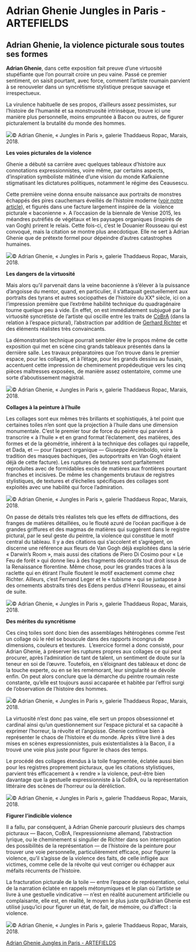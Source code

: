 # Adrian Ghenie Jungles in Paris - ARTEFIELDS
## Adrian Ghenie, la violence picturale sous toutes ses formes

**Adrian Ghenie**, dans cette exposition fait preuve d’une virtuosité stupéfiante que l’on pourrait croire un peu vaine. Passé ce premier sentiment, on saisit pourtant, avec force, comment l’artiste roumain parvient à se renouveler dans un syncrétisme stylistique presque sauvage et irrespectueux.

La virulence habituelle de ses propos, d’ailleurs assez pessimistes, sur l’histoire de l’humanité et sa monstruosité intrinsèque, trouve ici une manière plus personnelle, moins empruntée à Bacon ou autres, de figurer picturalement la brutalité du monde des hommes.

![](adrian-ghenie-jungles-in-paris/adrian-gheniejungles-in-parispaintingthaddaeus-ropacexhibitionparisfrance2018-7.jpg)© Adrian Ghenie, « Jungles in Paris », galerie Thaddaeus Ropac, Marais, 2018.

**Les voies picturales de la violence**

Ghenie a débuté sa carrière avec quelques tableaux d’histoire aux connotations expressionnistes, voire même, par certains aspects, d’inspiration symboliste mâtinée d’une vision du monde Kafkaïenne stigmatisant les dictatures politiques, notamment le régime des Ceausescu.

Cette première veine donna ensuite naissance aux portraits de monstres échappés des pires cauchemars éveillés de l’histoire moderne ([voir notre article](https://www.artefields.net/adrian-ghenie/)), et figurés dans une facture largement inspirée de la  violence picturale « baconienne ». A l’occasion de la biennale de Venise 2015, les méandres putréfiés de végétaux et les paysages organiques (inspirés de van Gogh) prirent le relais. Cette fois-ci, c’est le Douanier Rousseau qui est convoqué, mais la citation se montre plus anecdotique. Elle ne sert à Adrian Ghenie que de prétexte formel pour dépeindre d’autres catastrophes humaines.

![](adrian-ghenie-jungles-in-paris/adrian-gheniejungles-in-parispaintingthaddaeus-ropacexhibitionparisfrance2018-12.jpg)© Adrian Ghenie, « Jungles in Paris », galerie Thaddaeus Ropac, Marais, 2018.

**Les dangers de la virtuosité**

Mais alors qu’il parvenait dans la veine baconienne à s’élever à la puissance d’angoisse du mentor, quand, en particulier, il s’attaquait gestuellement aux portraits des tyrans et autres sociopathes de l’histoire du XX° siècle, ici on a l’impression première que l’extrême habilité technique du quadragénaire tourne quelque peu à vide. En effet, on est immédiatement subjugué par la virtuosité syncrétiste de l’artiste qui oscille entre les traits de [CoBrA](https://www.artefields.net/karel-appel-humaniste-barbare/) (dans la relation à l’espace pictural), l’abstraction par addition de [Gerhard Richter](https://www.artefields.net/gerhard-richter-atlas-et-monographie/) et des éléments réalistes très convaincants.

La démonstration technique pourrait sembler être le propos même de cette exposition qui met en scène cinq grands tableaux présentés dans la dernière salle. Les travaux préparatoires que l’on trouve dans le premier espace, pour les collages, et à l’étage, pour les grands dessins au fusain, accentuent cette impression de cheminement propédeutique vers les cinq pièces maîtresses exposées, de manière assez ostentatoire, comme une sorte d’aboutissement magistral.

![](adrian-ghenie-jungles-in-paris/adrian-gheniejungles-in-parispaintingthaddaeus-ropacexhibitionparisfrance2018-8.jpg)© Adrian Ghenie, « Jungles in Paris », galerie Thaddaeus Ropac, Marais, 2018.

**Collages à la peinture à l’huile**

Les collages sont eux mêmes très brillants et sophistiqués, à tel point que certaines toiles n’en sont que la projection à l’huile dans une dimension monumentale. C’est le premier tour de force du peintre qui parvient à transcrire « à l’huile » et en grand format l’éclatement, des matières, des formes et de la géométrie, inhérent à la technique des collages qui rappelle, et Dada, et — pour l’aspect organique — Giuseppe Arcimboldo, voire la tradition des masques bachiques, (les autoportraits en Van Gogh étaient déjà de cette facture). Les ruptures de textures sont parfaitement reproduites avec de formidables excès de matières aux frontières pourtant franches et incisives. De même les changements brutaux de registres stylistiques, de textures et d’échelles spécifiques des collages sont exploités avec une habilité qui force l’admiration.

![](adrian-ghenie-jungles-in-paris/adrian-gheniejungles-in-parispaintingthaddaeus-ropacexhibitionparisfrance2018-15.jpg)© Adrian Ghenie, « Jungles in Paris », galerie Thaddaeus Ropac, Marais, 2018.

On passe de détails très réalistes tels que les effets de diffractions, des franges de matières détaillées, ou le flouté azuré de l’océan pacifique à de grandes griffures et des magmas de matières qui suggèrent dans le registre pictural, par le seul geste du peintre, la violence qui constitue le motif central du tableau. Il y a des citations qui s’accolent et s’agrègent, on discerne une référence aux fleurs de Van Gogh déjà exploitées dans la série « Darwin’s Room », mais aussi des citations de Piero Di Cosimo pour « Le Feu de forêt » qui donne lieu à des fragments décoratifs tout droit issus de la Renaissance florentine. Même chose, pour les grandes traces à la raclette qui en étirant l’huile floutent le motif exactement comme chez Richter. Ailleurs, c’est Fernand Leger et le « tubisme » qui se juxtapose à des ornements abstraits tirés des Edens perdus d’Henri Rousseau, et ainsi de suite.

![](adrian-ghenie-jungles-in-paris/adrian-gheniejungles-in-parispaintingthaddaeus-ropacexhibitionparisfrance2018-16.jpg)© Adrian Ghenie, « Jungles in Paris », galerie Thaddaeus Ropac, Marais, 2018.

**Des mérites du syncrétisme**

Ces cinq toiles sont donc bien des assemblages hétérogènes comme l’est un collage où le réel se bouscule dans des rapports incongrus de dimensions, couleurs et textures.  L’exercice formel a donc consisté, pour Adrian Ghenie, à préserver les ruptures propres aux collages ce qui peut procurer, après l’admiration de tant de talent, un sentiment de doute sur la teneur en soi de l’œuvre. Toutefois, en s’éloignant des tableaux et donc de la touche experte, ou en se les remémorant, leur singularité se dévoile enfin. On peut alors conclure que la démarche du peintre roumain reste constante, qu’elle est toujours aussi accaparée et habitée par l’effroi surgi de l’observation de l’histoire des hommes.

![](adrian-ghenie-jungles-in-paris/adrian-gheniejungles-in-parispaintingthaddaeus-ropacexhibitionparisfrance2018-14.jpg)© Adrian Ghenie, « Jungles in Paris », galerie Thaddaeus Ropac, Marais, 2018.

La virtuosité n’est donc pas vaine, elle sert un propos obsessionnel et cardinal ainsi qu’un questionnement sur l’espace pictural et sa capacité à exprimer l’horreur, la révolte et l’angoisse. Ghenie continue bien à représenter le chaos de l’histoire et du monde. Après s’être livré à des mises en scènes expressionnistes, puis existentialistes à la Bacon, il a trouvé une voie plus juste pour figurer le chaos des temps.

Le procédé des collages étendus à la toile fragmentée, éclatée aussi bien pour les registres proprement picturaux, que les citations stylistiques, parvient très efficacement à « rendre » la violence, peut-être bien davantage que la gestuelle expressionniste à la CoBrA, ou la représentation littéraire des scènes de l’horreur ou la déréliction.

![](adrian-ghenie-jungles-in-paris/adrian-gheniejungles-in-parispaintingthaddaeus-ropacexhibitionparisfrance2018-10.jpg)© Adrian Ghenie, « Jungles in Paris », galerie Thaddaeus Ropac, Marais, 2018.

**Figurer l’indicible violence**

Il a fallu, par conséquent, à Adrian Ghenie parcourir plusieurs des champs picturaux — Bacon, CoBrA, l’expressionnisme allemand, l’abstraction lyrique, ou le cheminement si singulier de Richter dans son interrogation des possibilités de la représentation — de l’histoire de la peinture pour trouver une voie personnelle, particulièrement efficace, pour figurer la violence, qu’il s’agisse de la violence des faits, de celle infligée aux victimes, comme celle de la révolte qui veut corriger ou échapper aux méfaits récurrents de l’histoire.

La fracturation picturale de la toile — entre l’espace de représentation, celui de la narration éclatée en rappels métonymiques et le plan où l’artiste se livre à une gestuelle vindicative — n’est en réalité aucunement artificielle ou complaisante, elle est, en réalité, le moyen le plus juste qu’Adrian Ghenie est utilisé jusqu’ici pour figurer un état, de fait, de mémoire, ou d’affect : la violence.

![](adrian-ghenie-jungles-in-paris/adrian-gheniejungles-in-parispaintingthaddaeus-ropacexhibitionparisfrance2018-17.jpg)© Adrian Ghenie, « Jungles in Paris », galerie Thaddaeus Ropac, Marais, 2018.

[Adrian Ghenie Jungles in Paris - ARTEFIELDS](https://www.artefields.net/adrian-ghenie-jungles-in-paris/)